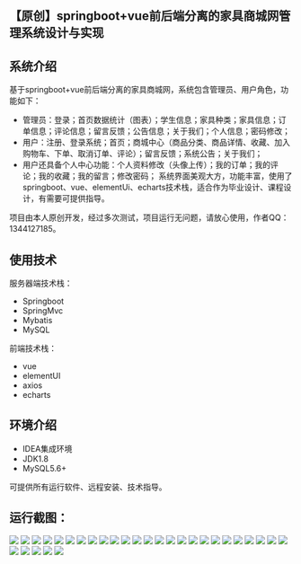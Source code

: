 ## 【原创】springboot+vue前后端分离的家具商城网管理系统设计与实现

## 系统介绍

基于springboot+vue前后端分离的家具商城网，系统包含管理员、用户角色，功能如下：
- 管理员：登录；首页数据统计（图表）；学生信息；家具种类；家具信息；订单信息；评论信息；留言反馈；公告信息；关于我们；个人信息；密码修改；
- 用户：注册、登录系统；首页；商城中心（商品分类、商品详情、收藏、加入购物车、下单、取消订单、评论）；留言反馈；系统公告；关于我们；
- 用户还具备个人中心功能：个人资料修改（头像上传）；我的订单；我的评论；我的收藏；我的留言；修改密码；
系统界面美观大方，功能丰富，使用了springboot、vue、elementUi、echarts技术栈，适合作为毕业设计、课程设计，有需要可提供指导。

项目由本人原创开发，经过多次测试，项目运行无问题，请放心使用，作者QQ：1344127185。

## 使用技术

服务器端技术栈：

- Springboot
- SpringMvc
- Mybatis
- MySQL

前端技术栈：

- vue
- elementUI
- axios
- echarts

## 环境介绍

- IDEA集成环境
- JDK1.8
- MySQL5.6+

可提供所有运行软件、远程安装、技术指导。

## 运行截图：
![](https://github.com/itcoderyhl/furniture-mall-server/blob/main/images/1.png)
![](https://github.com/itcoderyhl/furniture-mall-server/blob/main/images/2.png)
![](https://github.com/itcoderyhl/furniture-mall-server/blob/main/images/3.png)
![](https://github.com/itcoderyhl/furniture-mall-server/blob/main/images/4.png)
![](https://github.com/itcoderyhl/furniture-mall-server/blob/main/images/5.png)
![](https://github.com/itcoderyhl/furniture-mall-server/blob/main/images/6.png)
![](https://github.com/itcoderyhl/furniture-mall-server/blob/main/images/7.png)
![](https://github.com/itcoderyhl/furniture-mall-server/blob/main/images/8.png)
![](https://github.com/itcoderyhl/furniture-mall-server/blob/main/images/9.png)
![](https://github.com/itcoderyhl/furniture-mall-server/blob/main/images/10.png)
![](https://github.com/itcoderyhl/furniture-mall-server/blob/main/images/11.png)
![](https://github.com/itcoderyhl/furniture-mall-server/blob/main/images/12.png)
![](https://github.com/itcoderyhl/furniture-mall-server/blob/main/images/13.png)
![](https://github.com/itcoderyhl/furniture-mall-server/blob/main/images/14.png)
![](https://github.com/itcoderyhl/furniture-mall-server/blob/main/images/15.png)
![](https://github.com/itcoderyhl/furniture-mall-server/blob/main/images/16.png)
![](https://github.com/itcoderyhl/furniture-mall-server/blob/main/images/17.png)
![](https://github.com/itcoderyhl/furniture-mall-server/blob/main/images/18.png)
![](https://github.com/itcoderyhl/furniture-mall-server/blob/main/images/19.png)
![](https://github.com/itcoderyhl/furniture-mall-server/blob/main/images/20.png)
![](https://github.com/itcoderyhl/furniture-mall-server/blob/main/images/21.png)
![](https://github.com/itcoderyhl/furniture-mall-server/blob/main/images/22.png)
![](https://github.com/itcoderyhl/furniture-mall-server/blob/main/images/23.png)
![](https://github.com/itcoderyhl/furniture-mall-server/blob/main/images/24.png)
![](https://github.com/itcoderyhl/furniture-mall-server/blob/main/images/25.png)
![](https://github.com/itcoderyhl/furniture-mall-server/blob/main/images/26.png)
![](https://github.com/itcoderyhl/furniture-mall-server/blob/main/images/27.png)
![](https://github.com/itcoderyhl/furniture-mall-server/blob/main/images/28.png)
![](https://github.com/itcoderyhl/furniture-mall-server/blob/main/images/29.png)
![](https://github.com/itcoderyhl/furniture-mall-server/blob/main/images/30.png)
